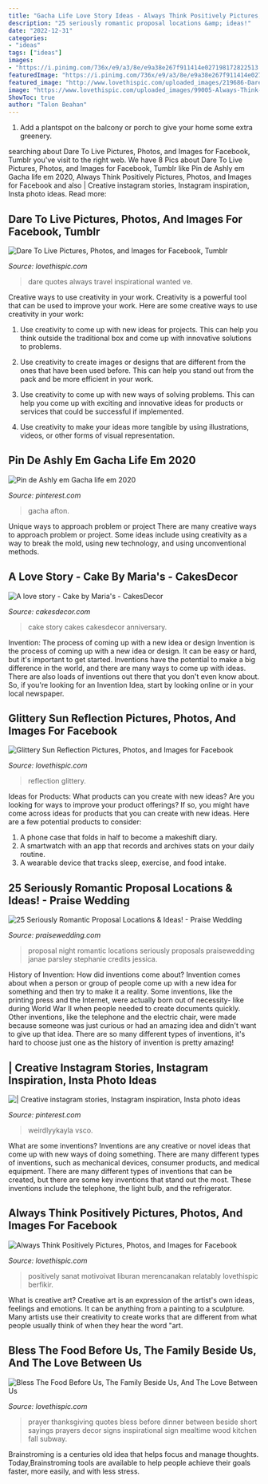 ```yaml
---
title: "Gacha Life Love Story Ideas - Always Think Positively Pictures, Photos, And Images For Facebook"
description: "25 seriously romantic proposal locations &amp; ideas!"
date: "2022-12-31"
categories:
- "ideas"
tags: ["ideas"]
images:
- "https://i.pinimg.com/736x/e9/a3/8e/e9a38e267f911414e027198172822513.jpg"
featuredImage: "https://i.pinimg.com/736x/e9/a3/8e/e9a38e267f911414e027198172822513.jpg"
featured_image: "http://www.lovethispic.com/uploaded_images/219686-Dare-To-Live.jpg"
image: "https://www.lovethispic.com/uploaded_images/99005-Always-Think-Positively.jpg"
ShowToc: true
author: "Talon Beahan"
---
```



1. Add a plantspot on the balcony or porch to give your home some extra greenery.

	

		
searching about Dare To Live Pictures, Photos, and Images for Facebook, Tumblr you've visit to the right web. We have 8 Pics about Dare To Live Pictures, Photos, and Images for Facebook, Tumblr like Pin de Ashly em Gacha life em 2020, Always Think Positively Pictures, Photos, and Images for Facebook and also | Creative instagram stories, Instagram inspiration, Insta photo ideas. Read more:
		
    
## Dare To Live Pictures, Photos, And Images For Facebook, Tumblr

<img loading=lazy src="http://www.lovethispic.com/uploaded_images/219686-Dare-To-Live.jpg" onerror="this.onerror=null;this.src='https://tse3.mm.bing.net/th?id=OIP._0yFAP0smHo0N15-Ea_bbAHaLH&amp;pid=15.1';" alt="Dare To Live Pictures, Photos, and Images for Facebook, Tumblr">

_Source: lovethispic.com_

>dare quotes always travel inspirational wanted ve. 

	

Creative ways to use creativity in your work.
Creativity is a powerful tool that can be used to improve your work. Here are some creative ways to use creativity in your work:
1. Use creativity to come up with new ideas for projects. This can help you think outside the traditional box and come up with innovative solutions to problems.

2. Use creativity to create images or designs that are different from the ones that have been used before. This can help you stand out from the pack and be more efficient in your work.

3. Use creativity to come up with new ways of solving problems. This can help you come up with exciting and innovative ideas for products or services that could be successful if implemented.

4. Use creativity to make your ideas more tangible by using illustrations, videos, or other forms of visual representation.

    
## Pin De Ashly Em Gacha Life Em 2020

<img loading=lazy src="https://i.pinimg.com/736x/e9/a3/8e/e9a38e267f911414e027198172822513.jpg" onerror="this.onerror=null;this.src='https://tse2.mm.bing.net/th?id=OIP._aIJVyDqf7T2up0KonMvRQHaJ3&amp;pid=15.1';" alt="Pin de Ashly em Gacha life em 2020">

_Source: pinterest.com_

>gacha afton. 

	

Unique ways to approach problem or project
There are many creative ways to approach problem or project. Some ideas include using creativity as a way to break the mold, using new technology, and using unconventional methods.

    
## A Love Story - Cake By Maria&#039;s - CakesDecor

<img loading=lazy src="https://pic.cakesdecor.com/m/k8aopyfqrtcp2h7sfs7a.jpg" onerror="this.onerror=null;this.src='https://tse1.mm.bing.net/th?id=OIP.Gv2CChYT5WBfiEcwm1a-ewHaLH&amp;pid=15.1';" alt="A love story - Cake by Maria&#039;s - CakesDecor">

_Source: cakesdecor.com_

>cake story cakes cakesdecor anniversary. 

	

Invention: The process of coming up with a new idea or design
Invention is the process of coming up with a new idea or design. It can be easy or hard, but it's important to get started. Inventions have the potential to make a big difference in the world, and there are many ways to come up with ideas. There are also loads of inventions out there that you don't even know about. So, if you're looking for an Invention Idea, start by looking online or in your local newspaper.

    
## Glittery Sun Reflection Pictures, Photos, And Images For Facebook

<img loading=lazy src="https://www.lovethispic.com/uploaded_images/54809-Glittery-Sun-Reflection.jpg" onerror="this.onerror=null;this.src='https://tse3.mm.bing.net/th?id=OIP.zTSivzpfTTydAFmyx-S_BgHaLH&amp;pid=15.1';" alt="Glittery Sun Reflection Pictures, Photos, and Images for Facebook">

_Source: lovethispic.com_

>reflection glittery. 

	

Ideas for Products: What products can you create with new ideas?
Are you looking for ways to improve your product offerings? If so, you might have come across ideas for products that you can create with new ideas. Here are a few potential products to consider: 
1. A phone case that folds in half to become a makeshift diary.
2. A smartwatch with an app that records and archives stats on your daily routine.
3. A wearable device that tracks sleep, exercise, and food intake.

    
## 25 Seriously Romantic Proposal Locations &amp; Ideas! - Praise Wedding

<img loading=lazy src="http://www.praisewedding.com/wp-content/uploads/2014/12/proposal2-night.jpg" onerror="this.onerror=null;this.src='https://tse1.mm.bing.net/th?id=OIP.KFiKXkEYZByPdDxIgiP2YwHaPV&amp;pid=15.1';" alt="25 Seriously Romantic Proposal Locations &amp; Ideas! - Praise Wedding">

_Source: praisewedding.com_

>proposal night romantic locations seriously proposals praisewedding janae parsley stephanie credits jessica. 

	

History of Invention: How did inventions come about?
Invention comes about when a person or group of people come up with a new idea for something and then try to make it a reality. Some inventions, like the printing press and the Internet, were actually born out of necessity- like during World War II when people needed to create documents quickly. Other inventions, like the telephone and the electric chair, were made because someone was just curious or had an amazing idea and didn't want to give up that idea. There are so many different types of inventions, it's hard to choose just one as the history of invention is pretty amazing!

    
## | Creative Instagram Stories, Instagram Inspiration, Insta Photo Ideas

<img loading=lazy src="https://i.pinimg.com/736x/a4/d1/03/a4d1031d978dbba8546cd0a11484b4c6.jpg" onerror="this.onerror=null;this.src='https://tse2.mm.bing.net/th?id=OIP.2S2qZbq7c9og-uecxgAk5QHaNK&amp;pid=15.1';" alt="| Creative instagram stories, Instagram inspiration, Insta photo ideas">

_Source: pinterest.com_

>weirdlyykayla vsco. 

	

What are some inventions?
Inventions are any creative or novel ideas that come up with new ways of doing something. There are many different types of inventions, such as mechanical devices, consumer products, and medical equipment. 
There are many different types of inventions that can be created, but there are some key inventions that stand out the most. These inventions include the telephone, the light bulb, and the refrigerator.

    
## Always Think Positively Pictures, Photos, And Images For Facebook

<img loading=lazy src="https://www.lovethispic.com/uploaded_images/99005-Always-Think-Positively.jpg" onerror="this.onerror=null;this.src='https://tse2.mm.bing.net/th?id=OIP.uS-NA74Lnq8qcHMQcEaimwHaKe&amp;pid=15.1';" alt="Always Think Positively Pictures, Photos, and Images for Facebook">

_Source: lovethispic.com_

>positively sanat motivoivat liburan merencanakan relatably lovethispic berfikir. 

	

What is creative art?
Creative art is an expression of the artist's own ideas, feelings and emotions. It can be anything from a painting to a sculpture. Many artists use their creativity to create works that are different from what people usually think of when they hear the word "art.

    
## Bless The Food Before Us, The Family Beside Us, And The Love Between Us

<img loading=lazy src="http://www.lovethispic.com/uploaded_images/215301-Bless-The-Food-Before-Us-The-Family-Beside-Us-And-The-Love-Between-Us.jpg" onerror="this.onerror=null;this.src='https://tse4.mm.bing.net/th?id=OIP.tHXLGG9SekQ6939IKm0HpgHaLH&amp;pid=15.1';" alt="Bless The Food Before Us, The Family Beside Us, And The Love Between Us">

_Source: lovethispic.com_

>prayer thanksgiving quotes bless before dinner between beside short sayings prayers decor signs inspirational sign mealtime wood kitchen fall subway. 

	

Brainstroming is a centuries old idea that helps focus and manage thoughts. Today,Brainstroming tools are available to help people achieve their goals faster, more easily, and with less stress.

